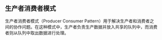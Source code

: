 ## 生产者消费者模式

生产者消费者模式（Producer Consumer Pattern）用于解决生产者和消费者之间的协作问题。在这种模式中，生产者负责生产数据并放入共享的队列中，而消费者则从队列中取出数据进行处理。

